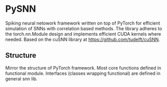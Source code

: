 # PySNN
Spiking neural netowork framework written on top of PyTorch for efficient simulation of SNNs with correlation based methods. The library adheres to the torch.nn.Module design and implements efficient CUDA kernels where needed.
Based on the cuSNN library at https://github.com/tudelft/cuSNN.

## Structure
Mirror the structure of PyTorch framework. Most core functions defined in functional module. Interfaces (classes wrapping functional) are defined in general snn lib.